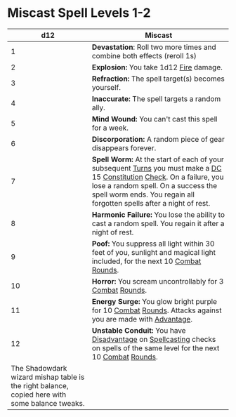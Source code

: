 # Miscast Spell Levels 1-2

|d12|Miscast|
|---|-------|
|1|**Devastation**: Roll two more times and combine both effects (reroll 1s)|
|2|**Explosion:** You take 1d12 [Fire](../../Damage%20Types/Fire.md) damage.|
|3|**Refraction:** The spell target(s) becomes yourself.|
|4|**Inaccurate:** The spell targets a random ally.|
|5|**Mind Wound:** You can't cast this spell for a week.|
|6|**Discorporation:** A random piece of gear disappears forever.|
|7|**Spell Worm:** At the start of each of your subsequent [Turns](../../Game%20Procedures/Turn.md) you must make a [DC](../../Game%20Procedures/DC.md) 15 [Constitution](../../Player%20Characters/Chosen%20Statistics/Constitution.md) [Check](../../Game%20Procedures/Check.md). On a failure, you lose a random spell. On a success the spell worm ends. You regain all forgotten spells after a night of rest.|
|8|**Harmonic Failure:** You lose the ability to cast a random spell. You regain it after a night of rest.|
|9|**Poof:** You suppress all light within 30 feet of you, sunlight and magical light included, for the next 10 [Combat](../../Game%20Procedures/Combat.md) [Rounds](../../Game%20Procedures/Round.md).|
|10|**Horror:** You scream uncontrollably for 3 [Combat](../../Game%20Procedures/Combat.md) [Rounds](../../Game%20Procedures/Round.md).|
|11|**Energy Surge:** You glow bright purple for 10 [Combat](../../Game%20Procedures/Combat.md) [Rounds](../../Game%20Procedures/Round.md). Attacks against you are made with [Advantage](../../Game%20Procedures/Dice%20Rolls/Advantage.md).|
|12|**Unstable Conduit:** You have [Disadvantage](../../Game%20Procedures/Dice%20Rolls/Disadvantage.md) on [Spellcasting](../Spellcasting.md) checks on spells of the same level for the next 10 [Combat](../../Game%20Procedures/Combat.md) [Rounds](../../Game%20Procedures/Round.md).|
|The Shadowdark wizard mishap table is the right balance, copied here with some balance tweaks.||
